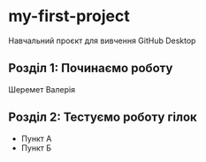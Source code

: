 # my-first-project
 Навчальний проєкт для вивчення GitHub Desktop
## Розділ 1: Починаємо роботу
Шеремет Валерія
## Розділ 2: Тестуємо роботу гілок 
*   Пункт А
*   Пункт Б
